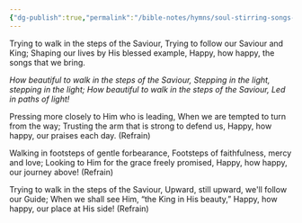 ```yaml
---
{"dg-publish":true,"permalink":"/bible-notes/hymns/soul-stirring-songs-and-hymns/stepping-in-the-light/","title":"Stepping in the Light"}
---
```



Trying to walk in the steps of the Saviour,
Trying to follow our Saviour and King;
Shaping our lives by His blessed example,
Happy, how happy, the songs that we bring.

*How beautiful to walk in the steps of the Saviour,
Stepping in the light, stepping in the light;
How beautiful to walk in the steps of the Saviour,
Led in paths of light!*

Pressing more closely to Him who is leading,
When we are tempted to turn from the way;
Trusting the arm that is strong to defend us,
Happy, how happy, our praises each day. (Refrain)

Walking in footsteps of gentle forbearance,
Footsteps of faithfulness, mercy and love;
Looking to Him for the grace freely promised,
Happy, how happy, our journey above! (Refrain)

Trying to walk in the steps of the Saviour,
Upward, still upward, we'll follow our Guide;
When we shall see Him, “the King in His beauty,”
Happy, how happy, our place at His side! (Refrain)